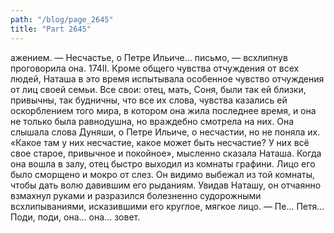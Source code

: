 ```yaml
---
path: "/blog/page_2645"
title: "Part 2645"
---
```


ажением. — Несчастье, о Петре Ильиче... письмо, — всхлипнув проговорила она.
174II.
Кроме общего чувства отчуждения от всех людей, Наташа в это время испытывала особенное чувство отчуждения от лиц своей семьи. Все свои: отец, мать, Соня, были так ей близки, привычны, так будничны, что все их слова, чувства казались ей оскорблением того мира, в котором она жила последнее время, и она не только была равнодушна, но враждебно смотрела на них. Она слышала слова Дуняши, о Петре Ильиче, о несчастии, но не поняла их.
«Какое там у них несчастие, какое может быть несчастие? У них всё свое старое, привычное и покойное», мысленно сказала Наташа.
Когда она вошла в залу, отец быстро выходил из комнаты графини. Лицо его было сморщено и мокро от слез. Он видимо выбежал из той комнаты, чтобы дать волю давившим его рыданиям. Увидав Наташу, он отчаянно взмахнул руками и разразился болезненно судорожными всхлипываниями, исказившими его круглое, мягкое лицо.
— Пе... Петя... Поди, поди, она... она... зовет.
